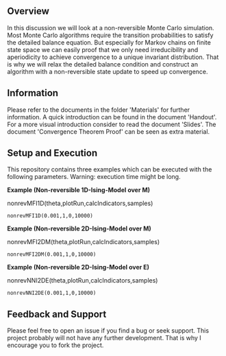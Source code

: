 ## Overview
In this discussion we will look at a non-reversible Monte Carlo simulation. Most Monte Carlo algorithms require the transition probabilities to satisfy the detailed balance equation. But especially for Markov chains on finite state space we can easily proof that we only need irreducibility and aperiodicity to achieve convergence to a unique invariant distribution. That is why we will relax the detailed balance condition and construct an algorithm with a non-reversible state update to speed up convergence.

## Information
Please refer to the documents in the folder 'Materials' for further information. A quick introduction can be found in the document 'Handout'. For a more visual introduction consider to read the document 'Slides'. The document 'Convergence Theorem Proof' can be seen as extra material.

## Setup and Execution
This repository contains three examples which can be executed with the following parameters. Warning: execution time might be long.

**Example (Non-reversible 1D-Ising-Model over M)**

nonrevMFI1D(theta,plotRun,calcIndicators,samples)

``` nonrevMFI1D(0.001,1,0,10000) ```

**Example (Non-reversible 2D-Ising-Model over M)**

nonrevMFI2DM(theta,plotRun,calcIndicators,samples)

``` nonrevMFI2DM(0.001,1,0,10000) ```

**Example (Non-reversible 2D-Ising-Model over E)**

nonrevNNI2DE(theta,plotRun,calcIndicators,samples)

``` nonrevNNI2DE(0.001,1,0,10000) ```

## Feedback and Support
Please feel free to open an issue if you find a bug or seek support. This project probably will not have any further development. That is why I encourage you to fork the project.
